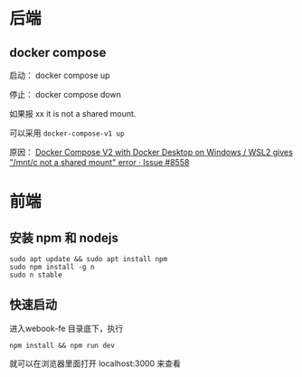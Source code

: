 # 后端

## docker compose

启动： docker compose up

停止： docker compose down

如果报  xx  it is not a shared mount.  

可以采用 `docker-compose-v1 up` 

原因： [Docker Compose V2 with Docker Desktop on Windows / WSL2 gives "/mnt/c not a shared mount" error · Issue #8558 ](https://github.com/docker/compose/issues/8558)

# 前端

## 安装 npm 和 nodejs
```shell
sudo apt update && sudo apt install npm
sudo npm install -g n
sudo n stable
```

## 快速启动

进入webook-fe 目录底下，执行 

```shell
npm install && npm run dev
```

就可以在浏览器里面打开 localhost:3000 来查看